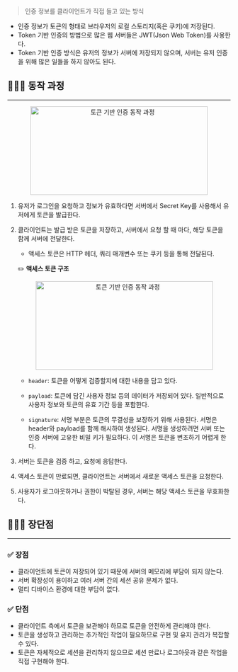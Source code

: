 > 인증 정보를 클라이언트가 직접 들고 있는 방식

- 인증 정보가 토큰의 형태로 브라우저의 로컬 스토리지(혹은 쿠키)에 저장된다.
- Token 기반 인증의 방법으로 많은 웹 서버들은 JWT(Json Web Token)를 사용한다.
- Token 기반 인증 방식은 유저의 정보가 서버에 저장되지 않으며, 서버는 유저 인증을 위해 많은 일들을 하지 않아도 된다.

## 🧑🏻‍💻 동작 과정

---

<center>
    <img src="/img/네트워크/9-2-1.png" width="400" height="200" alt="토큰 기반 인증 동작 과정" />
</center>

1. 유저가 로그인을 요청하고 정보가 유효하다면 서버에서 Secret Key를 사용해서 유저에게 토큰을 발급한다.
2. 클라이언트는 발급 받은 토큰을 저장하고, 서버에서 요청 할 때 마다, 해당 토큰을 함께 서버에 전달한다.
    - 액세스 토큰은 HTTP 헤더, 쿼리 매개변수 또는 쿠키 등을 통해 전달된다.
    
    ✏️  **액세스 토큰 구조**
    
    <center>
    <img src="/img/네트워크/9-2-2.png" width="400" height="200" alt="토큰 기반 인증 동작 과정" />
    </center>
    
    -  `header`: 토큰을 어떻게 검증할지에 대한 내용을 담고 있다.
    
    -  `payload`: 토큰에 담긴 사용자 정보 등의 데이터가 저장되어 있다. 일반적으로 사용자 정보와 토큰의 유효 기간 등을 포함한다.

    -  `signature`: 서명 부분은 토큰의 무결성을 보장하기 위해 사용된다. 서명은 header와 payload를 함께 해시하여 생성된다. 서명을 생성하려면 서버 또는 인증 서버에 고유한 비밀 키가 필요하다. 이 서명은 토큰을 변조하기 어렵게 한다.
    
3. 서버는 토큰을 검증 하고, 요청에 응답한다.
4. 액세스 토큰이 만료되면, 클라이언트는 서버에서 새로운 액세스 토큰을 요청한다.
5. 사용자가 로그아웃하거나 권한이 박탈된 경우, 서버는 해당 액세스 토큰을 무효화한다.

## 🧑🏻‍💻 장단점

---

### ✅ 장점

- 클라이언트에 토큰이 저장되어 있기 때문에 서버의 메모리에 부담이 되지 않는다.
- 서버 확장성이 용이하고 여러 서버 간의 세션 공유 문제가 없다.
- 멀티 디바이스 환경에 대한 부담이 없다.

### ✅ 단점

- 클라이언트 측에서 토큰을 보관해야 하므로 토큰을 안전하게 관리해야 한다.
- 토큰을 생성하고 관리하는 추가적인 작업이 필요하므로 구현 및 유지 관리가 복잡할 수 있다.
- 토큰은 자체적으로 세션을 관리하지 않으므로 세션 만료나 로그아웃과 같은 작업을 직접 구현해야 한다.